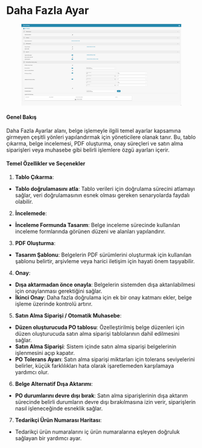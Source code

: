 # Daha Fazla Ayar

<figure><img src="../../../../.gitbook/assets/Bildschirmfoto 2024-05-08 um 09.54.48.png" alt=""><figcaption></figcaption></figure>

#### Genel Bakış

Daha Fazla Ayarlar alanı, belge işlemeyle ilgili temel ayarlar kapsamına girmeyen çeşitli yönleri yapılandırmak için yöneticilere olanak tanır. Bu, tablo çıkarma, belge incelemesi, PDF oluşturma, onay süreçleri ve satın alma siparişleri veya muhasebe gibi belirli işlemlere özgü ayarları içerir.

#### Temel Özellikler ve Seçenekler

1. **Tablo Çıkarma**:
* **Tablo doğrulamasını atla**: Tablo verileri için doğrulama sürecini atlamayı sağlar, veri doğrulamasının esnek olması gereken senaryolarda faydalı olabilir.
2. **İncelemede**:
* **İnceleme Formunda Tasarım**: Belge inceleme sürecinde kullanılan inceleme formlarında görünen düzeni ve alanları yapılandırır.
3. **PDF Oluşturma**:
* **Tasarım Şablonu**: Belgelerin PDF sürümlerini oluşturmak için kullanılan şablonu belirtir, arşivleme veya harici iletişim için hayati önem taşıyabilir.
4. **Onay**:
* **Dışa aktarmadan önce onayla**: Belgelerin sistemden dışa aktarılabilmesi için onaylanması gerektiğini sağlar.
* **İkinci Onay**: Daha fazla doğrulama için ek bir onay katmanı ekler, belge işleme üzerinde kontrolü artırır.
5. **Satın Alma Siparişi / Otomatik Muhasebe**:
* **Düzen oluşturucuda PO tablosu**: Özelleştirilmiş belge düzenleri için düzen oluşturucuda satın alma siparişi tablolarının dahil edilmesini sağlar.
* **Satın Alma Siparişi**: Sistem içinde satın alma siparişi belgelerinin işlenmesini açıp kapatır.
* **PO Tolerans Ayarı**: Satın alma siparişi miktarları için tolerans seviyelerini belirler, küçük farklılıkları hata olarak işaretlemeden karşılamaya yardımcı olur.
6. **Belge Alternatif Dışa Aktarımı**:
* **PO durumlarını devre dışı bırak**: Satın alma siparişlerinin dışa aktarım sürecinde belirli durumların devre dışı bırakılmasına izin verir, siparişlerin nasıl işleneceğinde esneklik sağlar.
7. **Tedarikçi Ürün Numarası Haritası**:
* Tedarikçi ürün numaralarını iç ürün numaralarına eşleyen doğruluk sağlayan bir yardımcı ayar.
